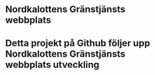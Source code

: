# Nordkalottens Gränstjänsts webbplats
# 
# Detta projekt på Github följer upp Nordkalottens Gränstjänsts webbplats utveckling

